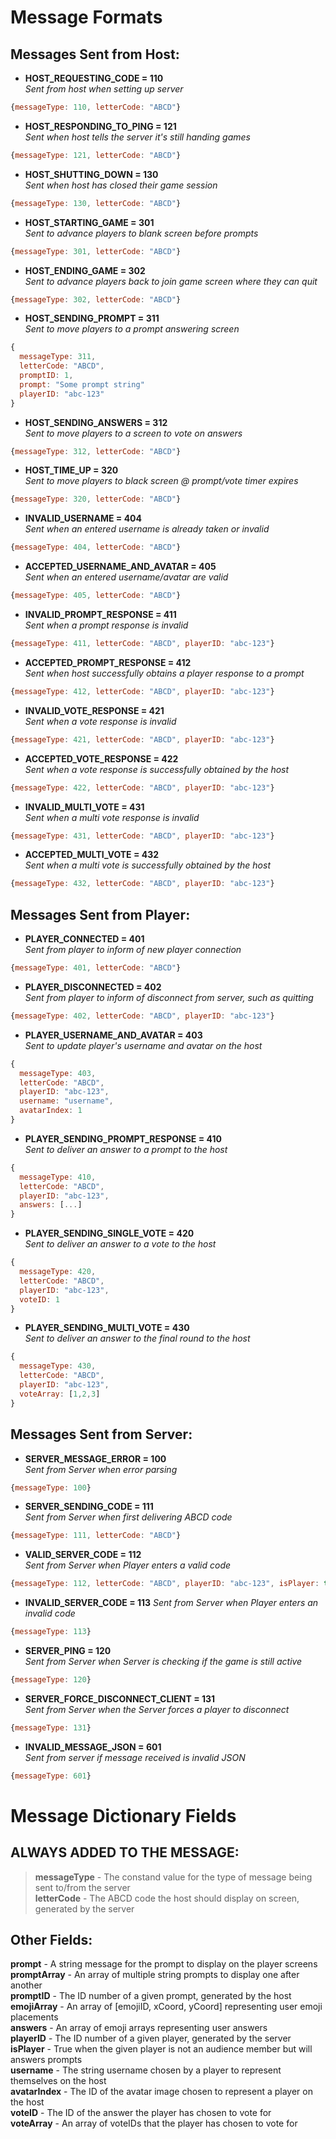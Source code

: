 # Message Formats

## Messages Sent from Host:
* **HOST_REQUESTING_CODE = 110**  
_Sent from host when setting up server_  
```javascript
{messageType: 110, letterCode: "ABCD"}
```

* **HOST_RESPONDING_TO_PING = 121**  
_Sent when host tells the server it's still handing games_  
```javascript
{messageType: 121, letterCode: "ABCD"}
```

* **HOST_SHUTTING_DOWN = 130**  
_Sent when host has closed their game session_  
```javascript
{messageType: 130, letterCode: "ABCD"}
```

* **HOST_STARTING_GAME = 301**  
_Sent to advance players to blank screen before prompts_  
```javascript
{messageType: 301, letterCode: "ABCD"}
```

* **HOST_ENDING_GAME = 302**  
_Sent to advance players back to join game screen where they can quit_  
```javascript
{messageType: 302, letterCode: "ABCD"}
```

* **HOST_SENDING_PROMPT = 311**  
_Sent to move players to a prompt answering screen_  
```javascript
{
  messageType: 311,
  letterCode: "ABCD",
  promptID: 1,
  prompt: "Some prompt string"
  playerID: "abc-123"
}
```

* **HOST_SENDING_ANSWERS = 312**  
_Sent to move players to a screen to vote on answers_  
```javascript
{messageType: 312, letterCode: "ABCD"}
```

* **HOST_TIME_UP = 320**  
_Sent to move players to black screen @ prompt/vote timer expires_  
```javascript
{messageType: 320, letterCode: "ABCD"}
```

* **INVALID_USERNAME = 404**  
_Sent when an entered username is already taken or invalid_  
```javascript
{messageType: 404, letterCode: "ABCD"}
```

* **ACCEPTED_USERNAME_AND_AVATAR = 405**  
_Sent when an entered username/avatar are valid_  
```javascript
{messageType: 405, letterCode: "ABCD"}
```

* **INVALID_PROMPT_RESPONSE = 411**  
_Sent when a prompt response is invalid_  
```javascript
{messageType: 411, letterCode: "ABCD", playerID: "abc-123"}
```

* **ACCEPTED_PROMPT_RESPONSE = 412**  
_Sent when host successfully obtains a player response to a prompt_  
```javascript
{messageType: 412, letterCode: "ABCD", playerID: "abc-123"}
```

* **INVALID_VOTE_RESPONSE = 421**  
_Sent when a vote response is invalid_  
```javascript
{messageType: 421, letterCode: "ABCD", playerID: "abc-123"}
```

* **ACCEPTED_VOTE_RESPONSE = 422**  
_Sent when a vote response is successfully obtained by the host_  
```javascript
{messageType: 422, letterCode: "ABCD", playerID: "abc-123"}
```

* **INVALID_MULTI_VOTE = 431**  
_Sent when a multi vote response is invalid_  
```javascript
{messageType: 431, letterCode: "ABCD", playerID: "abc-123"}
```

* **ACCEPTED_MULTI_VOTE = 432**  
_Sent when a multi vote is successfully obtained by the host_  
```javascript
{messageType: 432, letterCode: "ABCD", playerID: "abc-123"}
```

## Messages Sent from Player:
* **PLAYER_CONNECTED = 401**  
_Sent from player to inform of new player connection_  
```javascript
{messageType: 401, letterCode: "ABCD"}
```

* **PLAYER_DISCONNECTED = 402**  
_Sent from player to inform of disconnect from server, such as quitting_  
```javascript
{messageType: 402, letterCode: "ABCD", playerID: "abc-123"}
```

* **PLAYER_USERNAME_AND_AVATAR = 403**  
_Sent to update player's username and avatar on the host_  
```javascript
{
  messageType: 403,
  letterCode: "ABCD",
  playerID: "abc-123",
  username: "username",
  avatarIndex: 1
}
```

* **PLAYER_SENDING_PROMPT_RESPONSE = 410**  
_Sent to deliver an answer to a prompt to the host_  
```javascript
{
  messageType: 410,
  letterCode: "ABCD",
  playerID: "abc-123",
  answers: [...]
}
```

* **PLAYER_SENDING_SINGLE_VOTE = 420**  
_Sent to deliver an answer to a vote to the host_  
```javascript
{
  messageType: 420,
  letterCode: "ABCD",
  playerID: "abc-123",
  voteID: 1
}
```

* **PLAYER_SENDING_MULTI_VOTE = 430**  
_Sent to deliver an answer to the final round to the host_  
```javascript
{
  messageType: 430,
  letterCode: "ABCD",
  playerID: "abc-123",
  voteArray: [1,2,3]
}
```

## Messages Sent from Server:
* **SERVER_MESSAGE_ERROR = 100**  
_Sent from Server when error parsing_  
```javascript
{messageType: 100}
```

* **SERVER_SENDING_CODE = 111**  
_Sent from Server when first delivering ABCD code_  
```javascript
{messageType: 111, letterCode: "ABCD"}
```

* **VALID_SERVER_CODE = 112**  
_Sent from Server when Player enters a valid code_  
```javascript
{messageType: 112, letterCode: "ABCD", playerID: "abc-123", isPlayer: true}
```

* **INVALID_SERVER_CODE = 113**
_Sent from Server when Player enters an invalid code_  
```javascript
{messageType: 113}
```

* **SERVER_PING = 120**  
_Sent from Server when Server is checking if the game is still active_  
```javascript
{messageType: 120}
```

* **SERVER_FORCE_DISCONNECT_CLIENT = 131**  
_Sent from Server when the Server forces a player to disconnect_  
```javascript
{messageType: 131}
```

* **INVALID_MESSAGE_JSON = 601**  
_Sent from server if message received is invalid JSON_  
```javascript
{messageType: 601}
```


# Message Dictionary Fields

## ALWAYS ADDED TO THE MESSAGE:  
> **messageType**				- The constand value for the type of message being sent to/from the server  
> **letterCode**				- The ABCD code the host should display on screen, generated by the server  

## Other Fields:
**prompt**					- A string message for the prompt to display on the player screens  
**promptArray**				- An array of multiple string prompts to display one after another  
**promptID**				- The ID number of a given prompt, generated by the host  
**emojiArray**				- An array of [emojiID, xCoord, yCoord] representing user emoji placements  
**answers**					- An array of emoji arrays representing user answers  
**playerID**				- The ID number of a given player, generated by the server  
**isPlayer**				- True when the given player is not an audience member but will answers prompts  
**username**				- The string username chosen by a player to represent themselves on the host  
**avatarIndex**				- The ID of the avatar image chosen to represent a player on the host  
**voteID**					- The ID of the answer the player has chosen to vote for  
**voteArray**				- An array of voteIDs that the player has chosen to vote for  
